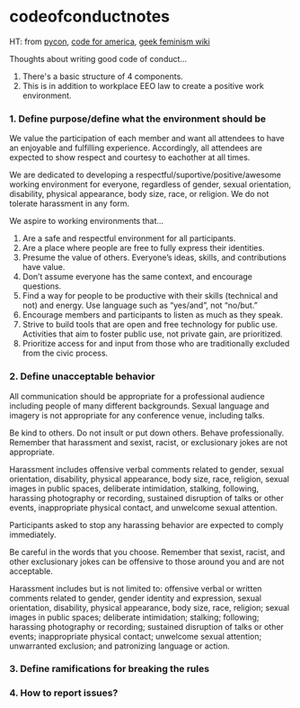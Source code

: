 codeofconductnotes
==================

HT: from [pycon](https://github.com/python/pycon-code-of-conduct/blob/master/code_of_conduct.md), [code for america](https://github.com/codeforamerica/codeofconduct/), [geek feminism wiki](http://geekfeminism.wikia.com/wiki/Conference_anti-harassment/Policy)

Thoughts about writing good code of conduct...

1. There's a basic structure of 4 components.
2. This is in addition to workplace EEO law to create a positive work environment.

### 1. Define purpose/define what the environment should be

We value the participation of each member and want all attendees to have an enjoyable and fulfilling experience. Accordingly, all attendees are expected to show respect and courtesy to eachother at all times.

We are dedicated to developing a respectful/suportive/positive/awesome working environment for everyone, regardless of gender, sexual orientation, disability, physical appearance, body size, race, or religion. We do not tolerate harassment in any form.

We aspire to working environments that...

1. Are a safe and respectful environment for all participants.
2. Are a place where people are free to fully express their identities.
3. Presume the value of others. Everyone’s ideas, skills, and contributions have value.
4. Don’t assume everyone has the same context, and encourage questions.
5. Find a way for people to be productive with their skills (technical and not) and energy. Use language such as “yes/and”, not “no/but.”
6. Encourage members and participants to listen as much as they speak.
7. Strive to build tools that are open and free technology for public use. Activities that aim to foster public use, not private gain, are prioritized.
8. Prioritize access for and input from those who are traditionally excluded from the civic process.

### 2. Define unacceptable behavior

All communication should be appropriate for a professional audience including people of many different backgrounds. Sexual language and imagery is not appropriate for any conference venue, including talks.

Be kind to others. Do not insult or put down others. Behave professionally. Remember that harassment and sexist, racist, or exclusionary jokes are not appropriate.

Harassment includes offensive verbal comments related to gender, sexual orientation, disability, physical appearance, body size, race, religion, sexual images in public spaces, deliberate intimidation, stalking, following, harassing photography or recording, sustained disruption of talks or other events, inappropriate physical contact, and unwelcome sexual attention.

Participants asked to stop any harassing behavior are expected to comply immediately.

Be careful in the words that you choose. Remember that sexist, racist, and other exclusionary jokes can be offensive to those around you and are not acceptable.

Harassment includes but is not limited to: offensive verbal or written comments related to gender, gender identity and expression, sexual orientation, disability, physical appearance, body size, race, religion; sexual images in public spaces; deliberate intimidation; stalking; following; harassing photography or recording; sustained disruption of talks or other events; inappropriate physical contact; unwelcome sexual attention; unwarranted exclusion; and patronizing language or action.

### 3. Define ramifications for breaking the rules

### 4. How to report issues?

